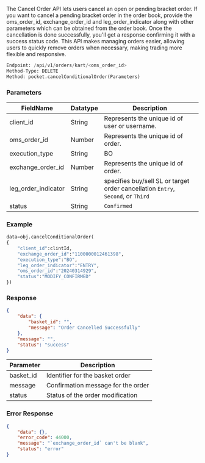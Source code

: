 <!-- ## Cancel Bracket Order -->
The Cancel Order API lets users cancel an open or pending bracket order. If you want to cancel a pending bracket order in the order book, provide the oms_order_id, exchange_order_id and leg_order_indicator along with other parameters which can be obtained from the order book. Once the cancellation is done successfully, you'll get a response confirming it with a success status code. This API makes managing orders easier, allowing users to quickly remove orders when necessary, making trading more flexible and responsive.

```python
Endpoint: /api/v1/orders/kart/<oms_order_id>
Method-Type: DELETE
Method: pocket.cancelConditionalOrder(Parameters)
```

### Parameters
| FieldName            | Datatype | Description                                    |
|----------------------|----------|------------------------------------------------|
| client_id            | String   | Represents the unique id of user or username. |
| oms_order_id        | Number   | Represents the unique id of order.            |
| execution_type       | String   | BO                                             |
| exchange_order_id    | Number   | Represents the unique id of order.            |
| leg_order_indicator  | String   | specifies buy/sell SL or target order cancellation `Entry`, `Second`, or `Third`                        |
| status               | String   | `Confirmed`                                      |


### Example
```python
data=obj.cancelConditionalOrder(
{
    "client_id":clintId,
    "exchange_order_id":"1100000012461398",
    "execution_type":"BO",
    "leg_order_indicator":"ENTRY",
    "oms_order_id":"20240314929",
    "status":"MODIFY_CONFIRMED"
})
```


### Response
```json
{
    "data": {
        "basket_id": "",
        "message": "Order Cancelled Successfully"
    },
    "message": "",
    "status": "success"
}
```

| Parameter           | Description                          |
|---------------|--------------------------------------|
| basket_id     | Identifier for the basket order      |
| message       | Confirmation message for the order   |
| status        | Status of the order modification     |

### Error Response
```json
{
    "data": {},
    "error_code": 44000,
    "message": "`exchange_order_id` can't be blank",
    "status": "error"
}
```


